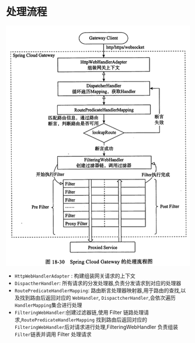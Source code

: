 # 处理流程

![image-20200616203806929](../../../assets/image-20200616203806929.png)

- `HttpWebHandlerAdapter` : 构建组装网关请求的上下文
- `DispactherHandler`: 所有请求的分发处理器,负责分发请求到对应的处理器
- `RoutePredicateHandlerMapping`: 路由断言处理器映射器,用于路由的查找,以及找到路由后返回对应的 `WebHandler`, `DispactcherHandler`,会依次遍历`HandlerMapping`集合进行处理
- `FilteringWebHandler`:创建过滤器链,使用 Filter 链路处理请求,`RoutePredicateHandlerMapping` 找到路由后返回对应的 `FilteringWebHandler`后对请求进行处理,FilteringWebHandler 负责组装`Filter`链表并调用 Filter 处理请求

